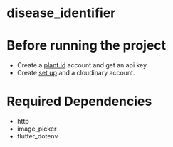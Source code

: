 # disease_identifier

# Before running the project

- Create a <a href="https://plant.id/">plant.id</a> account and get an api key.
- Create <a href="https://www.youtube.com/watch?v=ixswutBQfvE">set up</a> and a cloudinary account.

# Required Dependencies

- http
- image_picker
- flutter_dotenv